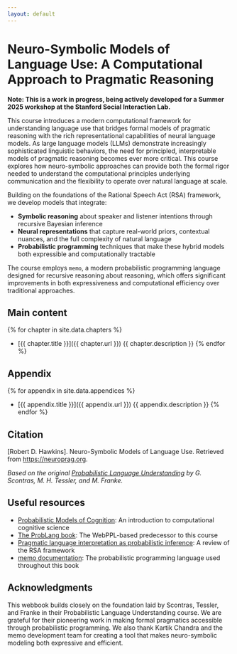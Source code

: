 ```yaml
---
layout: default
---
```


# Neuro-Symbolic Models of Language Use: A Computational Approach to Pragmatic Reasoning

**Note: This is a work in progress, being actively developed for a Summer 2025 workshop at the Stanford Social Interaction Lab.**

This course introduces a modern computational framework for understanding language use that bridges formal models of pragmatic reasoning with the rich representational capabilities of neural language models. As large language models (LLMs) demonstrate increasingly sophisticated linguistic behaviors, the need for principled, interpretable models of pragmatic reasoning becomes ever more critical. This course explores how neuro-symbolic approaches can provide both the formal rigor needed to understand the computational principles underlying communication and the flexibility to operate over natural language at scale.

Building on the foundations of the Rational Speech Act (RSA) framework, we develop models that integrate:
- **Symbolic reasoning** about speaker and listener intentions through recursive Bayesian inference
- **Neural representations** that capture real-world priors, contextual nuances, and the full complexity of natural language
- **Probabilistic programming** techniques that make these hybrid models both expressible and computationally tractable

The course employs `memo`, a modern probabilistic programming language designed for recursive reasoning about reasoning, which offers significant improvements in both expressiveness and computational efficiency over traditional approaches.

## Main content

{% for chapter in site.data.chapters %}
- [{{ chapter.title }}]({{ chapter.url }})
  {{ chapter.description }}
{% endfor %}

## Appendix

{% for appendix in site.data.appendices %}
- [{{ appendix.title }}]({{ appendix.url }})
  {{ appendix.description }}
{% endfor %}

## Citation

[Robert D. Hawkins]. Neuro-Symbolic Models of Language Use. Retrieved from https://neuroprag.org.

*Based on the original [Probabilistic Language Understanding](https://www.problang.org/) by G. Scontras, M. H. Tessler, and M. Franke.*

## Useful resources

- [Probabilistic Models of Cognition](http://probmods.org): An introduction to computational cognitive science
- [The ProbLang book](https://www.problang.org/): The WebPPL-based predecessor to this course
- [Pragmatic language interpretation as probabilistic inference](http://langcog.stanford.edu/papers_new/goodman-2016-underrev.pdf): A review of the RSA framework
- [memo documentation](https://github.com/kach/memo): The probabilistic programming language used throughout this book

## Acknowledgments

This webbook builds closely on the foundation laid by Scontras, Tessler, and Franke in their Probabilistic Language Understanding course. We are grateful for their pioneering work in making formal pragmatics accessible through probabilistic programming. We also thank Kartik Chandra and the memo development team for creating a tool that makes neuro-symbolic modeling both expressive and efficient.